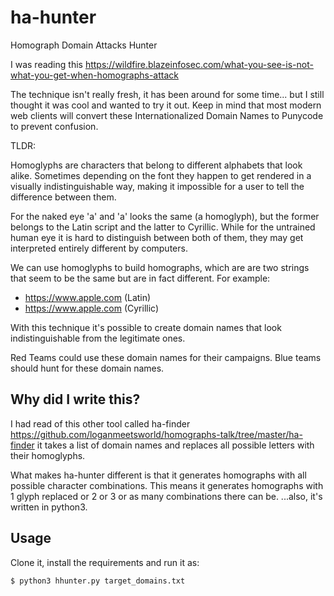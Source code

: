 # ha-hunter
Homograph Domain Attacks Hunter

I was reading this https://wildfire.blazeinfosec.com/what-you-see-is-not-what-you-get-when-homographs-attack

The technique isn't really fresh, it has been around for some time... but I still thought it was cool and wanted to try it out.
Keep in mind that most modern web clients will convert these Internationalized Domain Names to Punycode to prevent confusion.

TLDR:

Homoglyphs are characters that belong to different alphabets that look alike. Sometimes depending on the font they happen to get rendered in a visually indistinguishable way, making it impossible for a user to tell the difference between them.

For the naked eye 'a' and 'а' looks the same (a homoglyph), but the former belongs to the Latin script and the latter to Cyrillic. While for the untrained human eye it is hard to distinguish between both of them, they may get interpreted entirely different by computers.

We can use homoglyphs to build homographs, which are are two strings that seem to be the same but are in fact different.
For example:
- https://www.apple.com (Latin)
- https://www.аррӏе.com (Cyrillic)

With this technique it's possible to create domain names that look indistinguishable from the legitimate ones.

Red Teams could use these domain names for their campaigns. Blue teams should hunt for these domain names.

## Why did I write this?

I had read of this other tool called ha-finder https://github.com/loganmeetsworld/homographs-talk/tree/master/ha-finder
it takes a list of domain names and replaces all possible letters with their homoglyphs.

What makes ha-hunter different is that it generates homographs with all possible character combinations. This means it generates homographs with 1 glyph replaced or 2 or 3 or as many combinations there can be. 
...also, it's written in python3.

## Usage
Clone it, install the requirements and run it as:
```
$ python3 hhunter.py target_domains.txt
```

